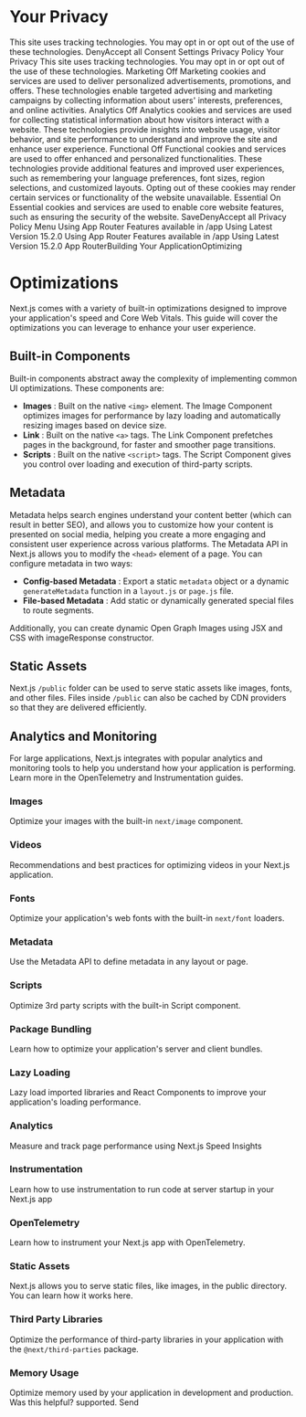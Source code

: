 # Your Privacy
This site uses tracking technologies. You may opt in or opt out of the use of these technologies.
DenyAccept all
Consent Settings
Privacy Policy
Your Privacy
This site uses tracking technologies. You may opt in or opt out of the use of these technologies.
Marketing
Off
Marketing cookies and services are used to deliver personalized advertisements, promotions, and offers. These technologies enable targeted advertising and marketing campaigns by collecting information about users' interests, preferences, and online activities. 
Analytics
Off
Analytics cookies and services are used for collecting statistical information about how visitors interact with a website. These technologies provide insights into website usage, visitor behavior, and site performance to understand and improve the site and enhance user experience.
Functional
Off
Functional cookies and services are used to offer enhanced and personalized functionalities. These technologies provide additional features and improved user experiences, such as remembering your language preferences, font sizes, region selections, and customized layouts. Opting out of these cookies may render certain services or functionality of the website unavailable.
Essential
On
Essential cookies and services are used to enable core website features, such as ensuring the security of the website. 
SaveDenyAccept all
Privacy Policy
Menu
Using App Router
Features available in /app
Using Latest Version
15.2.0
Using App Router
Features available in /app
Using Latest Version
15.2.0
App RouterBuilding Your ApplicationOptimizing
# Optimizations
Next.js comes with a variety of built-in optimizations designed to improve your application's speed and Core Web Vitals. This guide will cover the optimizations you can leverage to enhance your user experience.
## Built-in Components
Built-in components abstract away the complexity of implementing common UI optimizations. These components are:
  * **Images** : Built on the native `<img>` element. The Image Component optimizes images for performance by lazy loading and automatically resizing images based on device size.
  * **Link** : Built on the native `<a>` tags. The Link Component prefetches pages in the background, for faster and smoother page transitions.
  * **Scripts** : Built on the native `<script>` tags. The Script Component gives you control over loading and execution of third-party scripts.


## Metadata
Metadata helps search engines understand your content better (which can result in better SEO), and allows you to customize how your content is presented on social media, helping you create a more engaging and consistent user experience across various platforms.
The Metadata API in Next.js allows you to modify the `<head>` element of a page. You can configure metadata in two ways:
  * **Config-based Metadata** : Export a static `metadata` object or a dynamic `generateMetadata` function in a `layout.js` or `page.js` file.
  * **File-based Metadata** : Add static or dynamically generated special files to route segments.


Additionally, you can create dynamic Open Graph Images using JSX and CSS with imageResponse constructor.
## Static Assets
Next.js `/public` folder can be used to serve static assets like images, fonts, and other files. Files inside `/public` can also be cached by CDN providers so that they are delivered efficiently.
## Analytics and Monitoring
For large applications, Next.js integrates with popular analytics and monitoring tools to help you understand how your application is performing. Learn more in the OpenTelemetry and Instrumentation guides.
### Images
Optimize your images with the built-in `next/image` component.
### Videos
Recommendations and best practices for optimizing videos in your Next.js application.
### Fonts
Optimize your application's web fonts with the built-in `next/font` loaders.
### Metadata
Use the Metadata API to define metadata in any layout or page.
### Scripts
Optimize 3rd party scripts with the built-in Script component.
### Package Bundling
Learn how to optimize your application's server and client bundles.
### Lazy Loading
Lazy load imported libraries and React Components to improve your application's loading performance.
### Analytics
Measure and track page performance using Next.js Speed Insights
### Instrumentation
Learn how to use instrumentation to run code at server startup in your Next.js app
### OpenTelemetry
Learn how to instrument your Next.js app with OpenTelemetry.
### Static Assets
Next.js allows you to serve static files, like images, in the public directory. You can learn how it works here.
### Third Party Libraries
Optimize the performance of third-party libraries in your application with the `@next/third-parties` package.
### Memory Usage
Optimize memory used by your application in development and production.
Was this helpful?
supported.
Send
